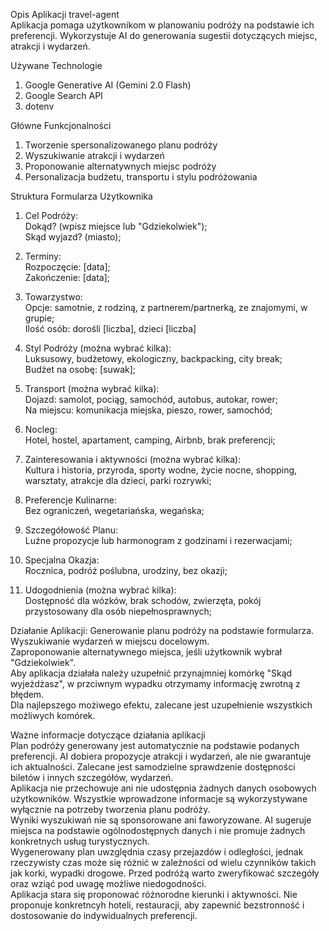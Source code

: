Opis Aplikacji travel-agent             
Aplikacja pomaga użytkownikom w planowaniu podróży na podstawie ich preferencji. Wykorzystuje AI do generowania sugestii dotyczących miejsc, atrakcji i wydarzeń.


Używane Technologie
1. Google Generative AI (Gemini 2.0 Flash)
2. Google Search API
3. dotenv


Główne Funkcjonalności
1. Tworzenie spersonalizowanego planu podróży
2. Wyszukiwanie atrakcji i wydarzeń
3. Proponowanie alternatywnych miejsc podróży
4. Personalizacja budżetu, transportu i stylu podróżowania


Struktura Formularza Użytkownika                    
1. Cel Podróży:                     
Dokąd? (wpisz miejsce lub "Gdziekolwiek");                      
Skąd wyjazd? (miasto);

2. Terminy:                  
Rozpoczęcie: [data];              
Zakończenie: [data];

3. Towarzystwo:                  
Opcje: samotnie, z rodziną, z partnerem/partnerką, ze znajomymi, w grupie;                   
Ilość osób: dorośli [liczba], dzieci [liczba]

4. Styl Podróży (można wybrać kilka):                
Luksusowy, budżetowy, ekologiczny, backpacking, city break;            
Budżet na osobę: [suwak];

5. Transport (można wybrać kilka):               
Dojazd: samolot, pociąg, samochód, autobus, autokar, rower;                         
Na miejscu: komunikacja miejska, pieszo, rower, samochód;

6. Nocleg:                 
Hotel, hostel, apartament, camping, Airbnb, brak preferencji;

7. Zainteresowania i aktywności (można wybrać kilka):                  
Kultura i historia, przyroda, sporty wodne, życie nocne, shopping, warsztaty, atrakcje dla dzieci, parki rozrywki;

8. Preferencje Kulinarne:                       
Bez ograniczeń, wegetariańska, wegańska;

9. Szczegółowość Planu:                      
Luźne propozycje lub harmonogram z godzinami i rezerwacjami;

10. Specjalna Okazja:                        
Rocznica, podróż poślubna, urodziny, bez okazji;

11. Udogodnienia (można wybrać kilka):                    
Dostępność dla wózków, brak schodów, zwierzęta, pokój przystosowany dla osób niepełnosprawnych;


Działanie Aplikacji:
Generowanie planu podróży na podstawie formularza.              
Wyszukiwanie wydarzeń w miejscu docelowym.             
Zaproponowanie alternatywnego miejsca, jeśli użytkownik wybrał "Gdziekolwiek".                    
Aby aplikacja działała należy uzupełnić przynajmniej komórkę "Skąd wyjeżdżasz", w przciwnym wypadku otrzymamy informację zwrotną z błędem.                   
Dla najlepszego możiwego efektu, zalecane jest uzupełnienie wszystkich możliwych komórek.                       

Ważne informacje dotyczące działania aplikacji                         
Plan podróży generowany jest automatycznie na podstawie podanych preferencji. AI dobiera propozycje atrakcji i wydarzeń, ale nie gwarantuje ich aktualności. Zalecane jest samodzielne sprawdzenie
dostępności biletów i innych szczegółów, wydarzeń.                     
Aplikacja nie przechowuje ani nie udostępnia żadnych danych osobowych użytkowników. Wszystkie wprowadzone informacje są wykorzystywane wyłącznie na potrzeby tworzenia planu podróży.                   
Wyniki wyszukiwań nie są sponsorowane ani faworyzowane. AI sugeruje miejsca na podstawie ogólnodostępnych danych i nie promuje żadnych konkretnych usług turystycznych.                        
Wygenerowany plan uwzględnia czasy przejazdów i odległości, jednak rzeczywisty czas może się różnić w zależności od wielu czynników takich jak korki, wypadki drogowe. Przed podróżą warto zweryfikować szczegóły oraz wziąć pod uwagę możliwe niedogodności.                      
Aplikacja stara się proponować różnorodne kierunki i aktywności. Nie proponuje konkretncyh hoteli, restauracji, aby zapewnić bezstronność i dostosowanie do indywidualnych preferencji.                                 